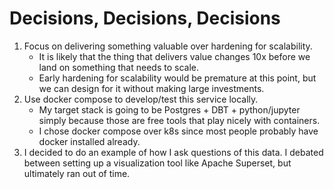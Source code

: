 # Decisions, Decisions, Decisions

1. Focus on delivering something valuable over hardening for scalability.
    - It is likely that the thing that delivers value changes 10x before we land on something that needs to scale.
    - Early hardening for scalability would be premature at this point, but we can design for it without making large investments.
2. Use docker compose to develop/test this service locally.
    - My target stack is going to be Postgres + DBT + python/jupyter simply because those are free tools that play nicely with containers.
    - I chose docker compose over k8s since most people probably have docker installed already.
3. I decided to do an example of how I ask questions of this data. I debated between setting up a visualization tool like Apache Superset, but ultimately ran out of time. 
